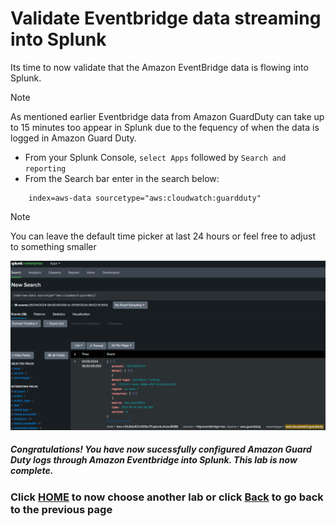 # Validate Eventbridge data streaming into Splunk
Its time to now validate that the Amazon EventBridge data is flowing into Splunk.

>[!NOTE]
>As mentioned earlier Eventbridge data from Amazon GuardDuty can take up to 15 minutes too appear in Splunk due to the fequency of when the data is logged in Amazon Guard Duty.

- From your Splunk Console, `select Apps` followed by `Search and reporting`
- From the Search bar enter in the search below:

```text
    index=aws-data sourcetype="aws:cloudwatch:guardduty"
```

>[!NOTE]
>You can leave the default time picker at last 24 hours or feel free to adjust to something smaller

![splunkguardduty](/static/40_eventbridge/splunk_guardduty.png)


##### Congratulations! You have now sucessfully configured Amazon Guard Duty logs through Amazon Eventbridge into Splunk. This lab is now complete.

### Click <a>[HOME](/README.md)</a> to now choose another lab or click <a>[Back](/content/Lab4_eventbridge/setup_rule.md) to go back to the previous page</a>